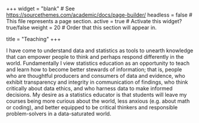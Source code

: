 +++
widget = "blank"  # See https://sourcethemes.com/academic/docs/page-builder/
headless = false  # This file represents a page section.
active = true  # Activate this widget? true/false
weight = 20  # Order that this section will appear in.

title = "Teaching"
+++

I have come to understand data and statistics as tools to unearth knowledge that can empower people to think and perhaps respond differently in the world. Fundamentally I view statistics education as an opportunity to teach and learn how to become better stewards of information; that is, people who are thoughtful producers and consumers of data and evidence, who exhibit transparency and integrity in communication of findings, who think critically about data ethics, and who harness data to make informed decisions. My desire as a statistics educator is that students will leave my courses being more curious about the world, less anxious (e.g. about math or coding), and better equipped to be critical thinkers and responsible problem-solvers in a data-saturated world.
